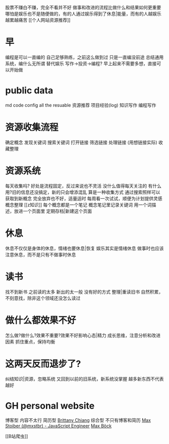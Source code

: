 股票不赚白不赚，完全不看并不好
做事和改进的流程比做什么和结果如何更重要
哪怕是娱乐也不是随便做的，有的人通过娱乐得到了休息|能量，而有的人越娱乐越累越痛苦
[[个人网站资源推荐]]
# 早
编程是可以一直编的
	自己足够熟练，之前这么做到过
	只是一直编没前途
	总结通用系统，编什么无所谓
	替代娱乐
	写作→投资→编程?
早上起来不需要多想，直接可以开始做
# public data
md code config
all the resuable
资源推荐 项目经验(log) 知识写作 编程写作
# 资源收集流程
确定概念
发现关键词
搜索关键词
打开链接
筛选链接
处理链接 (用想链接实际)
收藏整理
# 资源系统
每天收集吗?
	好处是流程固定，反过来说也不灵活
	没什么值得每天关注的
	有什么用?旧的信息还没搞定，新的只会增添混乱
	算是一种收集方式
	通过搜索照样可以获取到新概念
	完全放弃也不好，适量适时
	每周看一次试试，顺便为计划提供灵感
概念整理
	[[z知识]] 每个概念都是一个笔记
	概念笔记里记录关键词
	用一个词描述，放进一个页面里
	定期存档|新建这个页面
# 休息
休息不仅仅是身体的休息，情绪也要休息|恢复
娱乐其实是情绪休息
做事时也应该注意休息，而不是只有不做事时休息
# 读书
找不到新书
	之前读的太多
	新出的太一般
	没有好的方式
整理|重读旧书
自然积累，不刻意找，除非这个领域还没怎么读过
# 做什么都效果不好
怎么做?做什么?效果不重要?效果不好影响心态|精力
成长思维，注意分析和改进因素
抓住重点，保持均衡
# 这两天反而退步了?
纠结知识|资源，忽略系统
又回到以前的旧系统，新系统没掌握
越多新东西不代表越好
# GH personal website
博客型 内容不太行
简历型
[Brittany Chiang][1]
综合型 不只有博客和简历
[Max Stoiber (@mxstbr) - JavaScript Engineer][2]
[Max Böck][3]

[[B站爬虫]]

[1]:	https://brittanychiang.com/
[2]:	https://mxstbr.com/
[3]:	https://mxb.dev/
